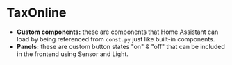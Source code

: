 # TaxOnline

- **Custom components:** these are components that Home Assistant can load by being referenced from `const.py` just like built-in components.
- **Panels:** these are custom button states "on" & "off" that can be included in the frontend using Sensor and Light.

[panel-custom]: https://github.com/SAFEcert/Tax-Online
